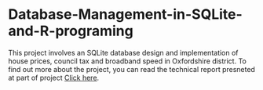# Database-Management-in-SQLite-and-R-programing
This project involves an SQLite database design and implementation of house prices, council tax and broadband speed in Oxfordshire district.
To find out more about the project, you can read the technical report presneted at part of project [Click here](https://github.com/onyeogulu/Database-Management-in-SQLite-and-R-programing/blob/main/Data%20Science%20Report.docx.pdf).

